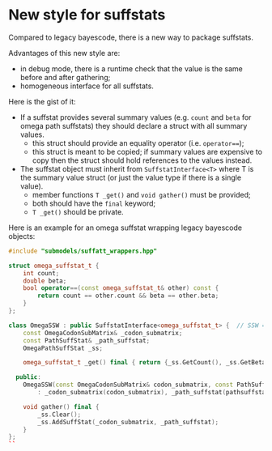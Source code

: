 # New style for suffstats

Compared to legacy bayescode, there is a new way to package suffstats.

Advantages of this new style are:
* in debug mode, there is a runtime check that the value is the same before and after gathering;
* homogeneous interface for all suffstats.

Here is the gist of it:
* If a suffstat provides several summary values (e.g. `count` and `beta` for omega path suffstats) they should declare a struct with all summary values.
  * this struct should provide an equality operator (i.e. `operator==`);
  * this struct is meant to be copied; if summary values are expensive to copy then the struct should hold references to the values instead.
* The suffstat object must inherit from `SuffstatInterface<T>` where T is the summary value struct (or just the value type if there is a single value).
  * member functions `T _get()` and `void gather()` must be provided;
  * both should have the `final` keyword;
  * `T _get()` should be private.

Here is an example for an omega suffstat wrapping legacy bayescode objects:

```cpp
#include "submodels/suffatt_wrappers.hpp"

struct omega_suffstat_t {
    int count;
    double beta;
    bool operator==(const omega_suffstat_t& other) const {
        return count == other.count && beta == other.beta;
    }
};

class OmegaSSW : public SuffstatInterface<omega_suffstat_t> {  // SSW = suff stat wrapper
    const OmegaCodonSubMatrix& _codon_submatrix;
    const PathSuffStat& _path_suffstat;
    OmegaPathSuffStat _ss;

    omega_suffstat_t _get() final { return {_ss.GetCount(), _ss.GetBeta()}; }

  public:
    OmegaSSW(const OmegaCodonSubMatrix& codon_submatrix, const PathSuffStat& pathsuffstat)
        : _codon_submatrix(codon_submatrix), _path_suffstat(pathsuffstat) {}

    void gather() final {
        _ss.Clear();
        _ss.AddSuffStat(_codon_submatrix, _path_suffstat);
    }
};
``
